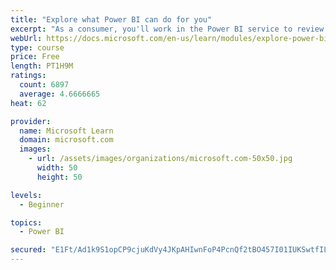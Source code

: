 ```yaml
---
title: "Explore what Power BI can do for you"
excerpt: "As a consumer, you'll work in the Power BI service to review and interact with content that has been shared with you. This module provides the foundational information that you need to work effectively in the Power BI service."
webUrl: https://docs.microsoft.com/en-us/learn/modules/explore-power-bi-service/
type: course
price: Free
length: PT1H9M
ratings:
  count: 6897
  average: 4.6666665
heat: 62

provider:
  name: Microsoft Learn
  domain: microsoft.com
  images:
    - url: /assets/images/organizations/microsoft.com-50x50.jpg
      width: 50
      height: 50

levels:
  - Beginner

topics:
  - Power BI

secured: "E1Ft/Ad1k9S1opCP9cjuKdVy4JKpAHIwnFoP4PcnQf2tBO457I01IUKSwtfIL+Qsfu2qju5qRlmyGWYX7AWcxjOxnLfERuQfzh9Me2ebnLDVEhE3WwF5IuGRfCq1aXxKjV+m/MQWSvxM0FmlnK9uvJaM4XIwbv6/YG/EAHso4bFaI5RtEam3TvH8fhyOw+5soHkbtGSPzFQ8CF4Ynf1HNjGWHcu1x3pHkvc+1SBj5J++SYLDkcb5JPaeGYHYkYPuK3GXiLQn3ICJicmm4EgV4Jmr8/hbv7Q4pTN2QuqpMVlziF7IIj+yscImspdUS9C0PAVcerou/XYh+M5aYMNuFu7esnzU4JZlALkn4CI//5Vfht5UJx/nbkWHzvpMCK5D3+pOXtd5RuBNdni/XtEu1ZkpGV9BrJL39OShAqhj44E=;m9G5Pxmg7M60hZUN748z5Q=="
---
```


